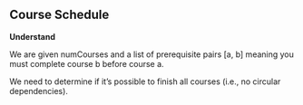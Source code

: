 ## Course Schedule
**Understand**

We are given numCourses and a list of prerequisite pairs [a, b] meaning you must complete course b before course a.

We need to determine if it’s possible to finish all courses (i.e., no circular dependencies).
